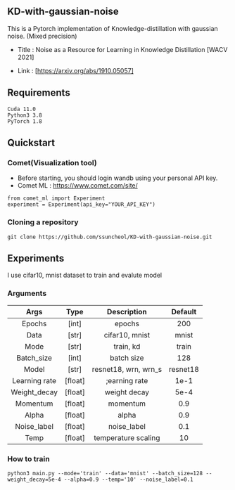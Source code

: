 ## KD-with-gaussian-noise

This is a Pytorch implementation of Knowledge-distillation with gaussian noise. (Mixed precision)

- Title : Noise as a Resource for Learning in Knowledge Distillation [WACV 2021]

- Link : [https://arxiv.org/abs/1910.05057]

## Requirements 

```shell
Cuda 11.0
Python3 3.8
PyTorch 1.8 
```

##  Quickstart 

### Comet(Visualization tool)

- Before starting, you should login wandb using your personal API key. 
- Comet ML : https://www.comet.com/site/

```shell
from comet_ml import Experiment
experiment = Experiment(api_key="YOUR_API_KEY")
```

### Cloning a repository

```shell
git clone https://github.com/ssuncheol/KD-with-gaussian-noise.git
```

## Experiments 

I use cifar10, mnist dataset to train and evalute model 


### Arguments
| Args 	| Type 	| Description 	| Default|
|:---------:|:--------:|:----------------------------------------------------:|:-----:|
| Epochs 	| [int] 	| epochs | 200|
| Data | [str] | cifar10, mnist | mnist |
| Mode | [str] | train, kd | train | 
| Batch_size 	| [int] 	| batch size | 128|
| Model 	| [str]	| resnet18, wrn, wrn_s | resnet18 |
| Learning rate | [float] | ;earning rate | 1e-1 |
| Weight_decay 	| [float]	| weight decay | 5e-4 |
|Momentum| [float]| momentum| 0.9 | 
|Alpha| [float] | alpha | 0.9 |
| Noise_label | [float] | noise_label | 0.1 |
| Temp | [float] | temperature scaling | 10 |


### How to train


```shell
python3 main.py --mode='train' --data='mnist' --batch_size=128 --weight_decay=5e-4 --alpha=0.9 --temp='10' --noise_label=0.1
```
